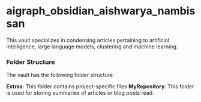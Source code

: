 # aigraph_obsidian_aishwarya_nambissan

This vault specializes in condensing articles pertaining to artificial intelligence, large language models, clustering and machine learning.

### Folder Structure
The vault has the following folder structure:

**Extras**: This folder contains project-specific files 
**MyRepository**: This folder is used for storing summaries of articles or blog posts read.
